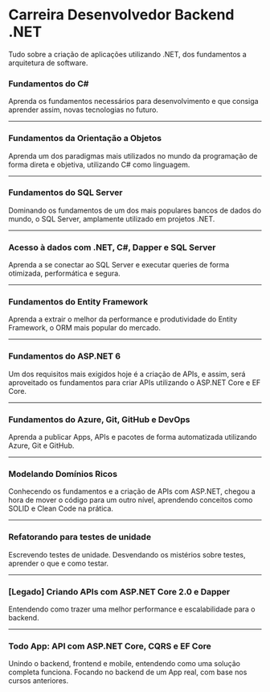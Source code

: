 # Carreira Desenvolvedor Backend .NET

Tudo sobre a criação de aplicações utilizando .NET, dos fundamentos a arquitetura de software.

### Fundamentos do C#

Aprenda os fundamentos necessários para desenvolvimento e que consiga aprender assim, novas tecnologias no futuro.

---

### Fundamentos da Orientação a Objetos

Aprenda um dos paradigmas mais utilizados no mundo da programação de forma direta e objetiva, utilizando C# como linguagem.

---

### Fundamentos do SQL Server

Dominando os fundamentos de um dos mais populares bancos de dados do mundo, o SQL Server, amplamente utilizado em projetos .NET.

---

### Acesso à dados com .NET, C#, Dapper e SQL Server

Aprenda a se conectar ao SQL Server e executar queries de forma otimizada, performática e segura.

---

### Fundamentos do Entity Framework

Aprenda a extrair o melhor da performance e produtividade do Entity Framework, o ORM mais popular do mercado.

---

### Fundamentos do ASP.NET 6

Um dos requisitos mais exigidos hoje é a criação de APIs, e assim, será aproveitado os fundamentos para criar APIs utilizando o ASP.NET Core e EF Core.

---

### Fundamentos do Azure, Git, GitHub e DevOps

Aprenda a publicar Apps, APIs e pacotes de forma automatizada utilizando Azure, Git e GitHub.

---

### Modelando Domínios Ricos

Conhecendo os fundamentos e a criação de APIs com ASP.NET, chegou a hora de mover o código para um outro nível, aprendendo conceitos como SOLID e Clean Code na prática.

---

### Refatorando para testes de unidade

Escrevendo testes de unidade. Desvendando os mistérios sobre testes, aprender o que e como testar.

---

### [Legado] Criando APIs com ASP.NET Core 2.0 e Dapper

Entendendo como trazer uma melhor performance e escalabilidade para o backend.

---

### Todo App: API com ASP.NET Core, CQRS e EF Core

Unindo o backend, frontend e mobile, entendendo como uma solução completa funciona. Focando no backend de um App real, com base nos cursos anteriores.

